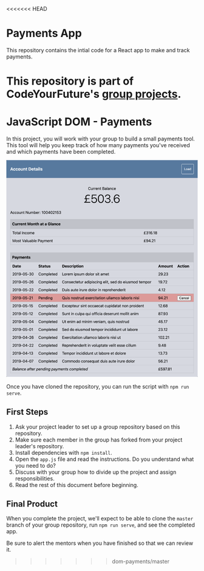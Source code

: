 <<<<<<< HEAD
# Payments App

This repository contains the intial code for a React app to make and track payments.

This repository is part of CodeYourFuture's [group projects](https://github.com/CodeYourFuture/group-projects).
=======
# JavaScript DOM - Payments

In this project, you will work with your group to build a small payments tool. This tool will help you keep track of how many payments you've received and which payments have been completed.

![Screenshot of the completed payments app](./screenshot.png)

Once you have cloned the repository, you can run the script with `npm run serve`.

## First Steps

1. Ask your project leader to set up a group repository based on this repository.
2. Make sure each member in the group has forked from your project leader's repository.
3. Install dependencies with `npm install`.
4. Open the `app.js` file and read the instructions. Do you understand what you need to do?
5. Discuss with your group how to divide up the project and assign responsibilities.
6. Read the rest of this document before beginning.

## Final Product

When you complete the project, we'll expect to be able to clone the `master` branch of your group repository, run `npm run serve`, and see the completed app.

Be sure to alert the mentors when you have finished so that we can review it.
>>>>>>> dom-payments/master
